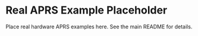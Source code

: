 # Real APRS Example Placeholder

Place real hardware APRS examples here. See the main README for details.

